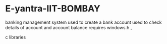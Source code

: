 # E-yantra-IIT-BOMBAY
banking management system 
used to create a bank account
used to check details of account and account balance
requires windows.h ,

c libraries
